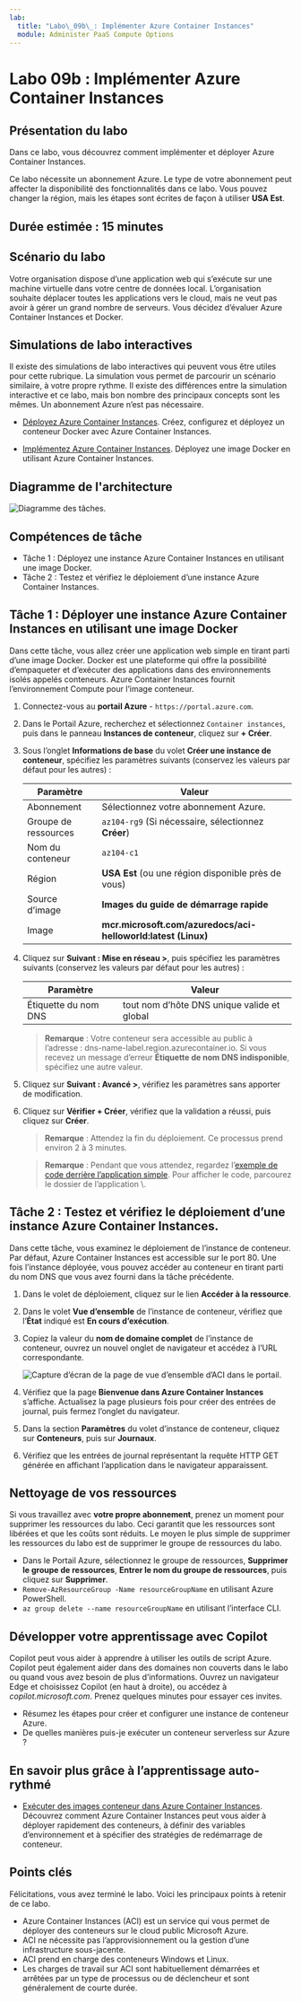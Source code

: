 ```yaml
---
lab:
  title: "Labo\_09b\_: Implémenter Azure Container Instances"
  module: Administer PaaS Compute Options
---
```


# Labo 09b : Implémenter Azure Container Instances

## Présentation du labo

Dans ce labo, vous découvrez comment implémenter et déployer Azure Container Instances.

Ce labo nécessite un abonnement Azure. Le type de votre abonnement peut affecter la disponibilité des fonctionnalités dans ce labo. Vous pouvez changer la région, mais les étapes sont écrites de façon à utiliser **USA Est**.

## Durée estimée : 15 minutes

## Scénario du labo

Votre organisation dispose d’une application web qui s’exécute sur une machine virtuelle dans votre centre de données local. L’organisation souhaite déplacer toutes les applications vers le cloud, mais ne veut pas avoir à gérer un grand nombre de serveurs. Vous décidez d’évaluer Azure Container Instances et Docker. 
## Simulations de labo interactives

Il existe des simulations de labo interactives qui peuvent vous être utiles pour cette rubrique. La simulation vous permet de parcourir un scénario similaire, à votre propre rythme. Il existe des différences entre la simulation interactive et ce labo, mais bon nombre des principaux concepts sont les mêmes. Un abonnement Azure n’est pas nécessaire.

+ [Déployez Azure Container Instances](https://mslearn.cloudguides.com/en-us/guides/AZ-900%20Exam%20Guide%20-%20Azure%20Fundamentals%20Exercise%203). Créez, configurez et déployez un conteneur Docker avec Azure Container Instances.
  
+ [Implémentez Azure Container Instances](https://mslabs.cloudguides.com/guides/AZ-104%20Exam%20Guide%20-%20Microsoft%20Azure%20Administrator%20Exercise%2014).  Déployez une image Docker en utilisant Azure Container Instances. 

## Diagramme de l'architecture

![Diagramme des tâches.](../media/az104-lab09b-aci-architecture.png)

## Compétences de tâche

- Tâche 1 : Déployez une instance Azure Container Instances en utilisant une image Docker.
- Tâche 2 : Testez et vérifiez le déploiement d’une instance Azure Container Instances.

## Tâche 1 : Déployer une instance Azure Container Instances en utilisant une image Docker

Dans cette tâche, vous allez créer une application web simple en tirant parti d’une image Docker. Docker est une plateforme qui offre la possibilité d’empaqueter et d’exécuter des applications dans des environnements isolés appelés conteneurs. Azure Container Instances fournit l’environnement Compute pour l’image conteneur.

1. Connectez-vous au **portail Azure** - `https://portal.azure.com`.

1. Dans le Portail Azure, recherchez et sélectionnez `Container instances`, puis dans le panneau **Instances de conteneur**, cliquez sur **+ Créer**.

1. Sous l’onglet **Informations de base** du volet **Créer une instance de conteneur**, spécifiez les paramètres suivants (conservez les valeurs par défaut pour les autres) :

    | Paramètre | Valeur |
    | ---- | ---- |
    | Abonnement | Sélectionnez votre abonnement Azure. |
    | Groupe de ressources | `az104-rg9` (Si nécessaire, sélectionnez **Créer**) |
    | Nom du conteneur | `az104-c1` |
    | Région | **USA Est** (ou une région disponible près de vous)|
    | Source d’image | **Images du guide de démarrage rapide** |
    | Image | **mcr.microsoft.com/azuredocs/aci-helloworld:latest (Linux)** |

1. Cliquez sur **Suivant : Mise en réseau >**, puis spécifiez les paramètres suivants (conservez les valeurs par défaut pour les autres) :

    | Paramètre | Valeur |
    | --- | --- |
    | Étiquette du nom DNS | tout nom d’hôte DNS unique valide et global |

    >**Remarque** : Votre conteneur sera accessible au public à l’adresse : dns-name-label.region.azurecontainer.io. Si vous recevez un message d’erreur **Étiquette de nom DNS indisponible**, spécifiez une autre valeur.

1. Cliquez sur **Suivant : Avancé >**, vérifiez les paramètres sans apporter de modification.

 1. Cliquez sur **Vérifier + Créer**, vérifiez que la validation a réussi, puis cliquez sur **Créer**.

    >**Remarque** : Attendez la fin du déploiement. Ce processus prend environ 2 à 3 minutes.

    >**Remarque** : Pendant que vous attendez, regardez l’[exemple de code derrière l’application simple](https://github.com/Azure-Samples/aci-helloworld). Pour afficher le code, parcourez le dossier de l’application \\.

## Tâche 2 : Testez et vérifiez le déploiement d’une instance Azure Container Instances. 

Dans cette tâche, vous examinez le déploiement de l’instance de conteneur. Par défaut, Azure Container Instances est accessible sur le port 80. Une fois l’instance déployée, vous pouvez accéder au conteneur en tirant parti du nom DNS que vous avez fourni dans la tâche précédente.

1. Dans le volet de déploiement, cliquez sur le lien **Accéder à la ressource**.

1. Dans le volet **Vue d’ensemble** de l’instance de conteneur, vérifiez que l’**État** indiqué est **En cours d’exécution**.

1. Copiez la valeur du **nom de domaine complet** de l’instance de conteneur, ouvrez un nouvel onglet de navigateur et accédez à l’URL correspondante.

     ![Capture d’écran de la page de vue d’ensemble d’ACI dans le portail.](../media/az104-lab09b-aci-overview.png)

1. Vérifiez que la page **Bienvenue dans Azure Container Instances** s’affiche. Actualisez la page plusieurs fois pour créer des entrées de journal, puis fermez l’onglet du navigateur.  

1. Dans la section **Paramètres** du volet d’instance de conteneur, cliquez sur **Conteneurs**, puis sur **Journaux**.

1. Vérifiez que les entrées de journal représentant la requête HTTP GET générée en affichant l’application dans le navigateur apparaissent.
   
## Nettoyage de vos ressources

Si vous travaillez avec **votre propre abonnement**, prenez un moment pour supprimer les ressources du labo. Ceci garantit que les ressources sont libérées et que les coûts sont réduits. Le moyen le plus simple de supprimer les ressources du labo est de supprimer le groupe de ressources du labo. 

+ Dans le Portail Azure, sélectionnez le groupe de ressources, **Supprimer le groupe de ressources**, **Entrer le nom du groupe de ressources**, puis cliquez sur **Supprimer**.
+ `Remove-AzResourceGroup -Name resourceGroupName` en utilisant Azure PowerShell.
+ `az group delete --name resourceGroupName` en utilisant l’interface CLI.

## Développer votre apprentissage avec Copilot
Copilot peut vous aider à apprendre à utiliser les outils de script Azure. Copilot peut également aider dans des domaines non couverts dans le labo ou quand vous avez besoin de plus d’informations. Ouvrez un navigateur Edge et choisissez Copilot (en haut à droite), ou accédez à *copilot.microsoft.com*. Prenez quelques minutes pour essayer ces invites.

+ Résumez les étapes pour créer et configurer une instance de conteneur Azure.
+ De quelles manières puis-je exécuter un conteneur serverless sur Azure ?

## En savoir plus grâce à l’apprentissage auto-rythmé

+ [Exécuter des images conteneur dans Azure Container Instances](https://learn.microsoft.com/training/modules/create-run-container-images-azure-container-instances/). Découvrez comment Azure Container Instances peut vous aider à déployer rapidement des conteneurs, à définir des variables d’environnement et à spécifier des stratégies de redémarrage de conteneur.

## Points clés

Félicitations, vous avez terminé le labo. Voici les principaux points à retenir de ce labo. 

+ Azure Container Instances (ACI) est un service qui vous permet de déployer des conteneurs sur le cloud public Microsoft Azure.
+ ACI ne nécessite pas l’approvisionnement ou la gestion d’une infrastructure sous-jacente.
+ ACI prend en charge des conteneurs Windows et Linux.
+ Les charges de travail sur ACI sont habituellement démarrées et arrêtées par un type de processus ou de déclencheur et sont généralement de courte durée. 

    
